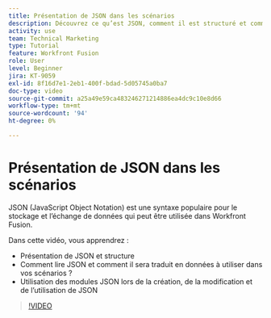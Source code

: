 ```yaml
---
title: Présentation de JSON dans les scénarios
description: Découvrez ce qu’est JSON, comment il est structuré et comment il sera traduit en données à utiliser dans vos scénarios dans [!DNL Adobe Workfront Fusion].
activity: use
team: Technical Marketing
type: Tutorial
feature: Workfront Fusion
role: User
level: Beginner
jira: KT-9059
exl-id: 8f16d7e1-2eb1-400f-bdad-5d05745a0ba7
doc-type: video
source-git-commit: a25a49e59ca483246271214886ea4dc9c10e8d66
workflow-type: tm+mt
source-wordcount: '94'
ht-degree: 0%

---
```


# Présentation de JSON dans les scénarios

JSON (JavaScript Object Notation) est une syntaxe populaire pour le stockage et l’échange de données qui peut être utilisée dans Workfront Fusion.

Dans cette vidéo, vous apprendrez :

* Présentation de JSON et structure
* Comment lire JSON et comment il sera traduit en données à utiliser dans vos scénarios ?
* Utilisation des modules JSON lors de la création, de la modification et de l’utilisation de JSON

>[!VIDEO](https://video.tv.adobe.com/v/335300/?quality=12&learn=on)
